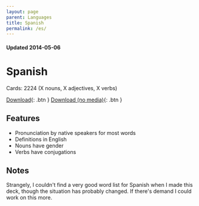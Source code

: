 ```yaml
---
layout: page
parent: Languages
title: Spanish
permalink: /es/
---
```


#### Updated 2014-05-06
# Spanish

Cards: 2224 (X nouns, X adjectives, X verbs)

[Download](http://example.com/){: .btn }
[Download (no media)](http://example.com/){: .btn }

## Features

* Pronunciation by native speakers for most words
* Definitions in English
* Nouns have gender
* Verbs have conjugations

## Notes

Strangely, I couldn't find a very good word list for Spanish when I made this deck, though the situation has probably changed. If there's demand I could work on this more.
